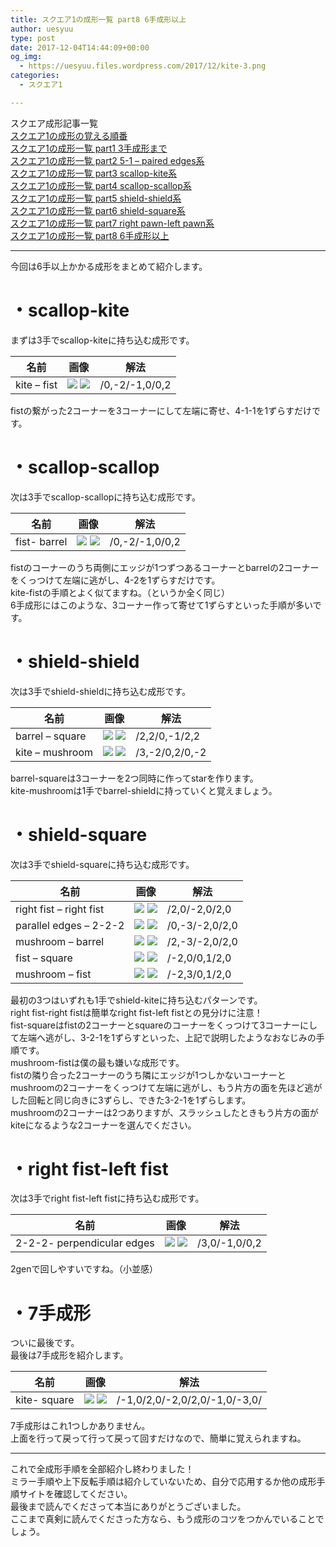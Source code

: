 ```yaml
---
title: スクエア1の成形一覧 part8 6手成形以上
author: uesyuu
type: post
date: 2017-12-04T14:44:09+00:00
og_img:
  - https://uesyuu.files.wordpress.com/2017/12/kite-3.png
categories:
  - スクエア1

---
```

スクエア成形記事一覧  
[スクエア1の成形の覚える順番][1]  
[スクエア1の成形一覧 part1 3手成形まで][2]  
[スクエア1の成形一覧 part2 5-1 &#8211; paired edges系][3]  
[スクエア1の成形一覧 part3 scallop-kite系][4]  
[スクエア1の成形一覧 part4 scallop-scallop系][5]  
[スクエア1の成形一覧 part5 shield-shield系][6]  
[スクエア1の成形一覧 part6 shield-square系][7]  
[スクエア1の成形一覧 part7 right pawn-left pawn系][8]  
[スクエア1の成形一覧 part8 6手成形以上][9]

* * *

今回は6手以上かかる成形をまとめて紹介します。

# ・scallop-kite

まずは3手でscallop-kiteに持ち込む成形です。

|名前|画像|解法|
|--|--|--|
|kite &#8211; fist|![](/images/2017/12/kite-3.png) ![](/images/2017/12/fist-2-5.png)|/0,-2/-1,0/0,2|

fistの繋がった2コーナーを3コーナーにして左端に寄せ、4-1-1を1ずらすだけです。

# ・scallop-scallop

次は3手でscallop-scallopに持ち込む成形です。

|名前|画像|解法|
|--|--|--|
|fist- barrel|![](/images/2017/12/fist-1-5.png) ![](/images/2017/12/barrel-3.png)|/0,-2/-1,0/0,2|

fistのコーナーのうち両側にエッジが1つずつあるコーナーとbarrelの2コーナーをくっつけて左端に逃がし、4-2を1ずらすだけです。  
kite-fistの手順とよく似てますね。（というか全く同じ）  
6手成形にはこのような、3コーナー作って寄せて1ずらすといった手順が多いです。

# ・shield-shield

次は3手でshield-shieldに持ち込む成形です。

|名前|画像|解法|
|--|--|--|
|barrel &#8211; square|![](/images/2017/12/barrel-3.png) ![](/images/2017/12/square-11.png)|/2,2/0,-1/2,2|
|kite &#8211; mushroom|![](/images/2017/12/kite-2.png) ![](/images/2017/12/mushroom-11.png)|/3,-2/0,2/0,-2|

barrel-squareは3コーナーを2つ同時に作ってstarを作ります。  
kite-mushroomは1手でbarrel-shieldに持っていくと覚えましょう。

# ・shield-square

次は3手でshield-squareに持ち込む成形です。

|名前|画像|解法|
|--|--|--|
|right fist &#8211; right fist|![](/images/2017/12/fist-2-5.png) ![](/images/2017/12/fist-1-4.png)|/2,0/-2,0/2,0|
|parallel edges &#8211; 2-2-2|![](/images/2017/12/parallel-1.png) ![](/images/2017/12/2-2-2-1.png)|/0,-3/-2,0/2,0|
|mushroom &#8211; barrel|![](/images/2017/12/mushroom-11.png) ![](/images/2017/12/barrel-11.png)|/2,-3/-2,0/2,0|
|fist &#8211; square|![](/images/2017/12/fist-1-6.png) ![](/images/2017/12/square-2.png)|/-2,0/0,1/2,0|
|mushroom &#8211; fist|![](/images/2017/12/mushroom-31.png) ![](/images/2017/12/fist-2-4.png)|/-2,3/0,1/2,0|

最初の3つはいずれも1手でshield-kiteに持ち込むパターンです。  
right fist-right fistは簡単なright fist-left fistとの見分けに注意！  
fist-squareはfistの2コーナーとsquareのコーナーをくっつけて3コーナーにして左端へ逃がし、3-2-1を1ずらすといった、上記で説明したようなおなじみの手順です。  
mushroom-fistは僕の最も嫌いな成形です。  
fistの隣り合った2コーナーのうち隣にエッジが1つしかないコーナーとmushroomの2コーナーをくっつけて左端に逃がし、もう片方の面を先ほど逃がした回転と同じ向きに3ずらし、できた3-2-1を1ずらします。  
mushroomの2コーナーは2つありますが、スラッシュしたときもう片方の面がkiteになるような2コーナーを選んでください。

# ・right fist-left fist

次は3手でright fist-left fistに持ち込む成形です。

|名前|画像|解法|
|--|--|--|
|2-2-2- perpendicular edges|![](/images/2017/12/2-2-2-1.png) ![](/images/2017/12/perpendicular-2.png)|/3,0/-1,0/0,2|

2genで回しやすいですね。（小並感）

# ・7手成形

ついに最後です。  
最後は7手成形を紹介します。

|名前|画像|解法|
|--|--|--|
|kite- square|![](/images/2017/12/kite-2.png) ![](/images/2017/12/square-11.png)|/-1,0/2,0/-2,0/2,0/-1,0/-3,0/|

7手成形はこれ1つしかありません。  
上面を行って戻って行って戻って回すだけなので、簡単に覚えられますね。

* * *

これで全成形手順を全部紹介し終わりました！  
ミラー手順や上下反転手順は紹介していないため、自分で応用するか他の成形手順サイトを確認してください。  
最後まで読んでくださって本当にありがとうございました。  
ここまで真剣に読んでくださった方なら、もう成形のコツをつかんでいることでしょう。

[1]: /post/2017-12-04-order-when-you-learn-cubeshape
[2]: /post/2017-12-04-3-slice
[3]: /post/2017-12-04-5-1-paired-edges
[4]: /post/2017-12-04-scallop-kite
[5]: /post/2017-12-04-scallop-scallop
[6]: /post/2017-12-04-shield-shield
[7]: /post/2017-12-04-shield-square
[8]: /post/2017-12-04-right-pawn-left-pawn
[9]: /post/2017-12-04-6-slice